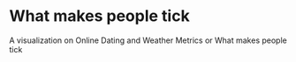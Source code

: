 # What makes people tick
A visualization on Online Dating and Weather Metrics or What makes people tick
